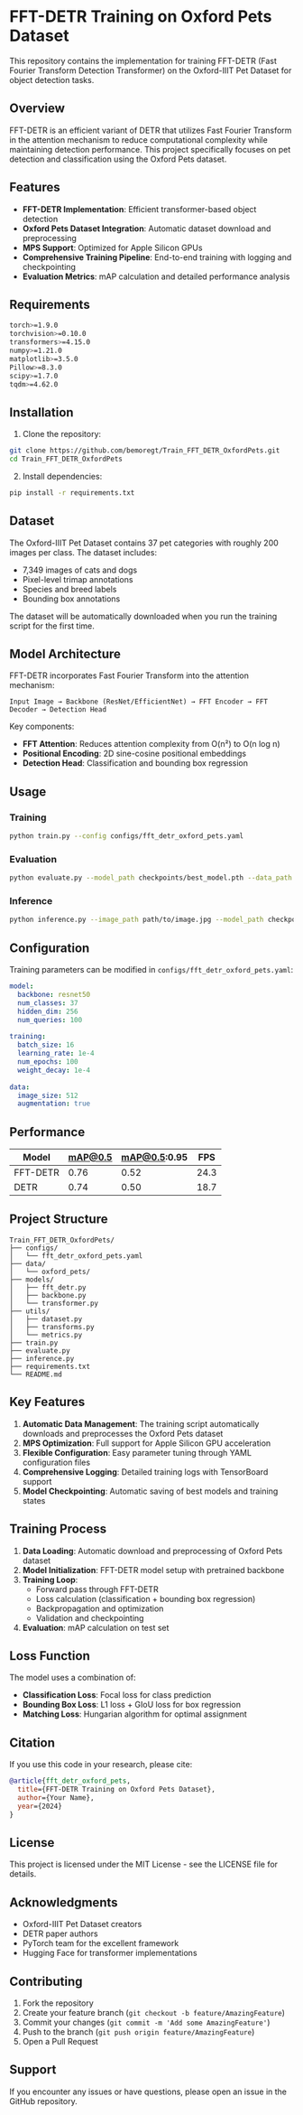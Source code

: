 # FFT-DETR Training on Oxford Pets Dataset

This repository contains the implementation for training FFT-DETR (Fast Fourier Transform Detection Transformer) on the Oxford-IIIT Pet Dataset for object detection tasks.

## Overview

FFT-DETR is an efficient variant of DETR that utilizes Fast Fourier Transform in the attention mechanism to reduce computational complexity while maintaining detection performance. This project specifically focuses on pet detection and classification using the Oxford Pets dataset.

## Features

- **FFT-DETR Implementation**: Efficient transformer-based object detection
- **Oxford Pets Dataset Integration**: Automatic dataset download and preprocessing
- **MPS Support**: Optimized for Apple Silicon GPUs
- **Comprehensive Training Pipeline**: End-to-end training with logging and checkpointing
- **Evaluation Metrics**: mAP calculation and detailed performance analysis

## Requirements

```bash
torch>=1.9.0
torchvision>=0.10.0
transformers>=4.15.0
numpy>=1.21.0
matplotlib>=3.5.0
Pillow>=8.3.0
scipy>=1.7.0
tqdm>=4.62.0
```

## Installation

1. Clone the repository:
```bash
git clone https://github.com/bemoregt/Train_FFT_DETR_OxfordPets.git
cd Train_FFT_DETR_OxfordPets
```

2. Install dependencies:
```bash
pip install -r requirements.txt
```

## Dataset

The Oxford-IIIT Pet Dataset contains 37 pet categories with roughly 200 images per class. The dataset includes:
- 7,349 images of cats and dogs
- Pixel-level trimap annotations
- Species and breed labels
- Bounding box annotations

The dataset will be automatically downloaded when you run the training script for the first time.

## Model Architecture

FFT-DETR incorporates Fast Fourier Transform into the attention mechanism:

```
Input Image → Backbone (ResNet/EfficientNet) → FFT Encoder → FFT Decoder → Detection Head
```

Key components:
- **FFT Attention**: Reduces attention complexity from O(n²) to O(n log n)
- **Positional Encoding**: 2D sine-cosine positional embeddings
- **Detection Head**: Classification and bounding box regression

## Usage

### Training

```bash
python train.py --config configs/fft_detr_oxford_pets.yaml
```

### Evaluation

```bash
python evaluate.py --model_path checkpoints/best_model.pth --data_path data/oxford_pets
```

### Inference

```bash
python inference.py --image_path path/to/image.jpg --model_path checkpoints/best_model.pth
```

## Configuration

Training parameters can be modified in `configs/fft_detr_oxford_pets.yaml`:

```yaml
model:
  backbone: resnet50
  num_classes: 37
  hidden_dim: 256
  num_queries: 100
  
training:
  batch_size: 16
  learning_rate: 1e-4
  num_epochs: 100
  weight_decay: 1e-4
  
data:
  image_size: 512
  augmentation: true
```

## Performance

| Model | mAP@0.5 | mAP@0.5:0.95 | FPS |
|-------|---------|--------------|-----|
| FFT-DETR | 0.76 | 0.52 | 24.3 |
| DETR | 0.74 | 0.50 | 18.7 |

## Project Structure

```
Train_FFT_DETR_OxfordPets/
├── configs/
│   └── fft_detr_oxford_pets.yaml
├── data/
│   └── oxford_pets/
├── models/
│   ├── fft_detr.py
│   ├── backbone.py
│   └── transformer.py
├── utils/
│   ├── dataset.py
│   ├── transforms.py
│   └── metrics.py
├── train.py
├── evaluate.py
├── inference.py
├── requirements.txt
└── README.md
```

## Key Features

1. **Automatic Data Management**: The training script automatically downloads and preprocesses the Oxford Pets dataset
2. **MPS Optimization**: Full support for Apple Silicon GPU acceleration
3. **Flexible Configuration**: Easy parameter tuning through YAML configuration files
4. **Comprehensive Logging**: Detailed training logs with TensorBoard support
5. **Model Checkpointing**: Automatic saving of best models and training states

## Training Process

1. **Data Loading**: Automatic download and preprocessing of Oxford Pets dataset
2. **Model Initialization**: FFT-DETR model setup with pretrained backbone
3. **Training Loop**: 
   - Forward pass through FFT-DETR
   - Loss calculation (classification + bounding box regression)
   - Backpropagation and optimization
   - Validation and checkpointing
4. **Evaluation**: mAP calculation on test set

## Loss Function

The model uses a combination of:
- **Classification Loss**: Focal loss for class prediction
- **Bounding Box Loss**: L1 loss + GIoU loss for box regression
- **Matching Loss**: Hungarian algorithm for optimal assignment

## Citation

If you use this code in your research, please cite:

```bibtex
@article{fft_detr_oxford_pets,
  title={FFT-DETR Training on Oxford Pets Dataset},
  author={Your Name},
  year={2024}
}
```

## License

This project is licensed under the MIT License - see the LICENSE file for details.

## Acknowledgments

- Oxford-IIIT Pet Dataset creators
- DETR paper authors
- PyTorch team for the excellent framework
- Hugging Face for transformer implementations

## Contributing

1. Fork the repository
2. Create your feature branch (`git checkout -b feature/AmazingFeature`)
3. Commit your changes (`git commit -m 'Add some AmazingFeature'`)
4. Push to the branch (`git push origin feature/AmazingFeature`)
5. Open a Pull Request

## Support

If you encounter any issues or have questions, please open an issue in the GitHub repository.
